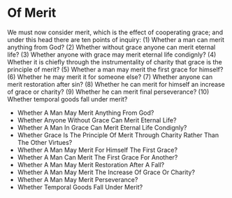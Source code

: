 # Of Merit

We must now consider merit, which is the effect of cooperating grace; and under this head there are ten points of inquiry:
(1) Whether a man can merit anything from God?
(2) Whether without grace anyone can merit eternal life?
(3) Whether anyone with grace may merit eternal life condignly?
(4) Whether it is chiefly through the instrumentality of charity that grace is the principle of merit?
(5) Whether a man may merit the first grace for himself?
(6) Whether he may merit it for someone else?
(7) Whether anyone can merit restoration after sin?
(8) Whether he can merit for himself an increase of grace or charity?
(9) Whether he can merit final perseverance?
(10) Whether temporal goods fall under merit?

* Whether A Man May Merit Anything From God?
* Whether Anyone Without Grace Can Merit Eternal Life?
* Whether A Man In Grace Can Merit Eternal Life Condignly?
* Whether Grace Is The Principle Of Merit Through Charity Rather Than The Other Virtues?
* Whether A Man May Merit For Himself The First Grace?
* Whether A Man Can Merit The First Grace For Another?
* Whether A Man May Merit Restoration After A Fall?
* Whether A Man May Merit The Increase Of Grace Or Charity?
* Whether A Man May Merit Perseverance?
* Whether Temporal Goods Fall Under Merit?